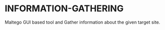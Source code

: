 # INFORMATION-GATHERING
Maltego GUI based tool and Gather information about the given target site. 
